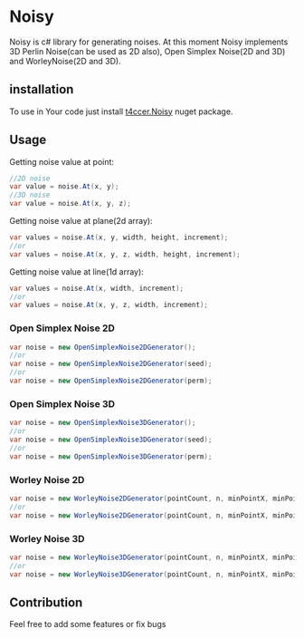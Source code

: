 # Noisy
Noisy is c# library for generating noises. At this moment Noisy implements 3D Perlin Noise(can be used as 2D also), Open Simplex Noise(2D and 3D) and WorleyNoise(2D and 3D).
## installation
To use in Your code just install [t4ccer.Noisy](https://www.nuget.org/packages/t4ccer.Noisy) nuget package.

## Usage
Getting noise value at point:
```csharp
//2D noise
var value = noise.At(x, y);
//3D noise
var value = noise.At(x, y, z);
```

Getting noise value at plane(2d array):
```csharp
var values = noise.At(x, y, width, height, increment);
//or
var values = noise.At(x, y, z, width, height, increment);
```

Getting noise value at line(1d array):
```csharp
var values = noise.At(x, width, increment);
//or
var values = noise.At(x, y, z, width, increment);
```

### Open Simplex Noise 2D
```csharp
var noise = new OpenSimplexNoise2DGenerator();
//or
var noise = new OpenSimplexNoise2DGenerator(seed);
//or
var noise = new OpenSimplexNoise2DGenerator(perm);
```

### Open Simplex Noise 3D
```csharp
var noise = new OpenSimplexNoise3DGenerator();
//or
var noise = new OpenSimplexNoise3DGenerator(seed);
//or
var noise = new OpenSimplexNoise3DGenerator(perm);
```

### Worley Noise 2D
```csharp
var noise = new WorleyNoise2DGenerator(pointCount, n, minPointX, minPointY, maxPointX, maxPointY);
//or
var noise = new WorleyNoise2DGenerator(pointCount, n, minPointX, minPointY, maxPointX, maxPointY, seed);
```

### Worley Noise 3D
```csharp
var noise = new WorleyNoise3DGenerator(pointCount, n, minPointX, minPointY, minPointZ, maxPointX, maxPointY, maxPointZ);
//or
var noise = new WorleyNoise3DGenerator(pointCount, n, minPointX, minPointY, minPointZ, maxPointX, maxPointY, maxPointZ, seed);
```

## Contribution
Feel free to add some features or fix bugs
